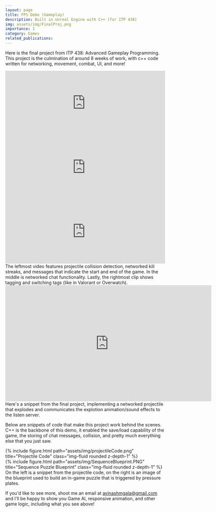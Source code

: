 ```yaml
---
layout: page
title: FPS Demo (Gameplay)
description: Built in Unreal Engine with C++ (for ITP 438)
img: assets/img/FinalProj.png
importance: 1
category: Games
related_publications:
---
```


Here is the final project from ITP 438: Advanced Gameplay Programming. This project is the culmination of around 8 weeks of work,
with c++ code written for networking, movement, combat, UI, and more!

<div class="row">
    <div class="col-sm-4 mt-3 mt-md-0">
        <iframe width="100%" height="202" src="https://www.youtube.com/embed/_41KNuIh3wY" frameborder="0" allow="accelerometer; autoplay; encrypted-media; gyroscope; picture-in-picture" allowfullscreen></iframe>
    </div>
    <div class="col-sm-4 mt-3 mt-md-0">
        <iframe width="100%" height="202" src="https://www.youtube.com/embed/htSv0uxy3sE" frameborder="0" allow="accelerometer; autoplay; encrypted-media; gyroscope; picture-in-picture" allowfullscreen></iframe>
    </div>
    <div class="col-sm-4 mt-3 mt-md-0">
        <iframe width="100%" height="202" src="https://www.youtube.com/embed/PPSrS0S1DRw" frameborder="0" allow="accelerometer; autoplay; encrypted-media; gyroscope; picture-in-picture" allowfullscreen></iframe>
    </div>
</div>
<div class="caption">
    The leftmost video features projectile collision detection, networked kill streaks, and messages that indicate the start and end of the game. In the middle is networked chat functionality. Lastly, the rightmost clip shows tagging and switching tags (like in Valorant or Overwatch).
</div>
<div class="row">
    <div class="col-sm mt-3 mt-md-0">
        <iframe width="650" height="365" src="https://www.youtube.com/embed/KNC-wJUlZbU" frameborder="0" allow="accelerometer; autoplay; encrypted-media; gyroscope; picture-in-picture" allowfullscreen></iframe>
    </div>
</div>
<div class="caption">
    Here's a snippet from the final project, implementing a networked projectile that explodes and communicates the explotion animation/sound effects to the listen server.
</div>

Below are snippets of code that make this project work behind the scenes. C++ is the backbone of this demo, it enabled the save/load capability of the game, the storing of chat messages, collision, and pretty much everything else that you just saw.

<div class="row justify-content-sm-center">
    <div class="col-sm-6 mt-3 mt-md-0">
        {% include figure.html path="assets/img/projectileCode.png" title="Projectile Code" class="img-fluid rounded z-depth-1" %}
    </div>
    <div class="col-sm-6 mt-3 mt-md-0">
        {% include figure.html path="assets/img/SequenceBlueprint.PNG" title="Sequence Puzzle Blueprint" class="img-fluid rounded z-depth-1" %}
    </div>
</div>
<div class="caption">
    On the left is a snippet from the projectile code, on the right is an image of the blueprint used to build an in-game puzzle that is triggered by pressure plates.
</div>


If you'd like to see more, shoot me an email at avinashmgala@gmail.com and I'll be happy to show you Game AI, responsive animation, and other game logic, including what you see above!
